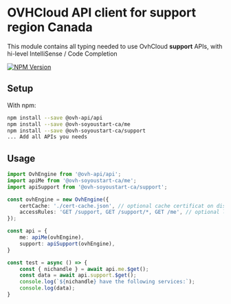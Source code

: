 # OVHCloud API client for **support** region Canada

This module contains all typing needed to use OvhCloud **support** APIs, with hi-level IntelliSense / Code Completion

[![NPM Version](https://img.shields.io/npm/v/@ovh-soyoustart-ca/support.svg?style=flat)](https://www.npmjs.org/package/@ovh-soyoustart-ca/support)

## Setup

With npm:

```bash
npm install --save @ovh-api/api
npm install --save @ovh-soyoustart-ca/me
npm install --save @ovh-soyoustart-ca/support
... Add all APIs you needs
```

## Usage

```typescript
import OvhEngine from '@ovh-api/api';
import apiMe from '@ovh-soyoustart-ca/me';
import apiSupport from '@ovh-soyoustart-ca/support';

const ovhEngine = new OvhEngine({ 
    certCache: './cert-cache.json', // optional cache certificat on disk.
    accessRules: 'GET /support, GET /support/*, GET /me', // optional limit the requested privileges.
});

const api = {
    me: apiMe(ovhEngine),
    support: apiSupport(ovhEngine),
}

const test = async () => {
    const { nichandle } = await api.me.$get();
    const data = await api.support.$get();
    console.log(`${nichandle} have the following services:`);
    console.log(data);
}
```
